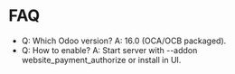 # FAQ

- Q: Which Odoo version? A: 16.0 (OCA/OCB packaged).
- Q: How to enable? A: Start server with --addon website_payment_authorize or install in UI.
